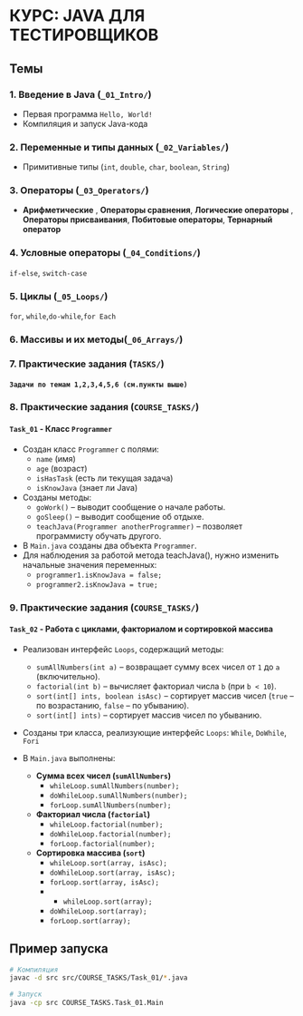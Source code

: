 # КУРС: JAVA ДЛЯ ТЕСТИРОВЩИКОВ

## Темы
### 1. Введение в Java (`_01_Intro/`)
- Первая программа `Hello, World!`
- Компиляция и запуск Java-кода

### 2. Переменные и типы данных (`_02_Variables/`)
- Примитивные типы (`int`, `double`, `char`, `boolean`, `String`)

### 3. Операторы (`_03_Operators/`)
- **Арифметические** , **Операторы сравнения**, **Логические операторы** , **Операторы присваивания**, **Побитовые операторы**, **Тернарный оператор** 

### 4. Условные операторы (`_04_Conditions/`)
`if-else`, `switch-case`

### 5. Циклы (`_05_Loops/`)
`for`, `while`,`do-while`,`for Each` 

### 6. Массивы и их методы(`_06_Arrays/`)

### 7. Практические задания (`TASKS/`)
#### `Задачи по темам 1,2,3,4,5,6 (см.пункты выше)` 

### 8. Практические задания (`COURSE_TASKS/`)
#### `Task_01` - **Класс `Programmer`**
- Создан класс `Programmer` с полями:
  - `name` (имя)
  - `age` (возраст)
  - `isHasTask` (есть ли текущая задача)
  - `isKnowJava` (знает ли Java)
- Созданы методы:
  - `goWork()` – выводит сообщение о начале работы.
  - `goSleep()` – выводит сообщение об отдыхе.
  - `teachJava(Programmer anotherProgrammer)` – позволяет программисту обучать другого.
- В `Main.java` созданы два объекта `Programmer`.
- Для наблюдения за работой метода teachJava(), нужно изменить начальные значения переменных:
  - `programmer1.isKnowJava = false;`
  - `programmer2.isKnowJava = true;` 

### 9. Практические задания (`COURSE_TASKS/`)
#### `Task_02` - **Работа с циклами, факториалом и сортировкой массива**
- Реализован интерфейс `Loops`, содержащий методы:
  - `sumAllNumbers(int a)` – возвращает сумму всех чисел от `1` до `a` (включительно).
  - `factorial(int b)` – вычисляет факториал числа `b` (при `b < 10`).
  - `sort(int[] ints, boolean isAsc)` – сортирует массив чисел (`true` – по возрастанию, `false` – по убыванию).
  - `sort(int[] ints)` – сортирует массив чисел по убыванию.

- Созданы три класса, реализующие интерфейс `Loops`:
  `While`, `DoWhile`, `Fori`

- В `Main.java` выполнены:
  - **Сумма всех чисел (`sumAllNumbers`)**  
    - `whileLoop.sumAllNumbers(number);`
    - `doWhileLoop.sumAllNumbers(number);`
    - `forLoop.sumAllNumbers(number);`
  - **Факториал числа (`factorial`)**  
    - `whileLoop.factorial(number);`
    - `doWhileLoop.factorial(number);`
    - `forLoop.factorial(number);`
  - **Сортировка массива (`sort`)**  
    - `whileLoop.sort(array, isAsc);`
    - `doWhileLoop.sort(array, isAsc);`
    - `forLoop.sort(array, isAsc);`
    - - `whileLoop.sort(array);`
    - `doWhileLoop.sort(array);`
    - `forLoop.sort(array);` 
## Пример запуска 
```sh
# Компиляция
javac -d src src/COURSE_TASKS/Task_01/*.java

# Запуск
java -cp src COURSE_TASKS.Task_01.Main


